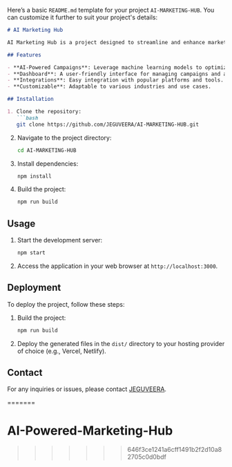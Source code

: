 
Here’s a basic `README.md` template for your project `AI-MARKETING-HUB`. You can customize it further to suit your project's details:

```markdown
# AI Marketing Hub

AI Marketing Hub is a project designed to streamline and enhance marketing efforts using AI-driven solutions.

## Features

- **AI-Powered Campaigns**: Leverage machine learning models to optimize marketing strategies.
- **Dashboard**: A user-friendly interface for managing campaigns and analyzing performance.
- **Integrations**: Easy integration with popular platforms and tools.
- **Customizable**: Adaptable to various industries and use cases.

## Installation

1. Clone the repository:
   ```bash
   git clone https://github.com/JEGUVEERA/AI-MARKETING-HUB.git
   ```
2. Navigate to the project directory:
   ```bash
   cd AI-MARKETING-HUB
   ```
3. Install dependencies:
   ```bash
   npm install
   ```
4. Build the project:
   ```bash
   npm run build
   ```

## Usage

1. Start the development server:
   ```bash
   npm start
   ```
2. Access the application in your web browser at `http://localhost:3000`.

## Deployment

To deploy the project, follow these steps:
1. Build the project:
   ```bash
   npm run build
   ```
2. Deploy the generated files in the `dist/` directory to your hosting provider of choice (e.g., Vercel, Netlify).



## Contact

For any inquiries or issues, please contact [JEGUVEERA](https://github.com/JEGUVEERA).




=======
# AI-Powered-Marketing-Hub
>>>>>>> 646f3ce1241a6cff1491b2f2d10a82705c0d0bdf
